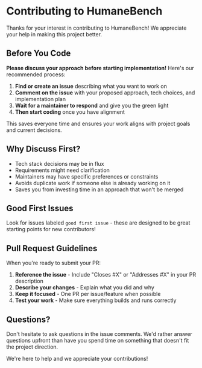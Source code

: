 # Contributing to HumaneBench

Thanks for your interest in contributing to HumaneBench! We appreciate your help in making this project better.

## Before You Code

**Please discuss your approach before starting implementation!** Here's our recommended process:

1. **Find or create an issue** describing what you want to work on
2. **Comment on the issue** with your proposed approach, tech choices, and implementation plan
3. **Wait for a maintainer to respond** and give you the green light
4. **Then start coding** once you have alignment

This saves everyone time and ensures your work aligns with project goals and current decisions.

## Why Discuss First?

- Tech stack decisions may be in flux
- Requirements might need clarification
- Maintainers may have specific preferences or constraints
- Avoids duplicate work if someone else is already working on it
- Saves you from investing time in an approach that won't be merged

## Good First Issues

Look for issues labeled `good first issue` - these are designed to be great starting points for new contributors!

## Pull Request Guidelines

When you're ready to submit your PR:

1. **Reference the issue** - Include "Closes #X" or "Addresses #X" in your PR description
2. **Describe your changes** - Explain what you did and why
3. **Keep it focused** - One PR per issue/feature when possible
4. **Test your work** - Make sure everything builds and runs correctly

## Questions?

Don't hesitate to ask questions in the issue comments. We'd rather answer questions upfront than have you spend time on something that doesn't fit the project direction.

We're here to help and we appreciate your contributions!
